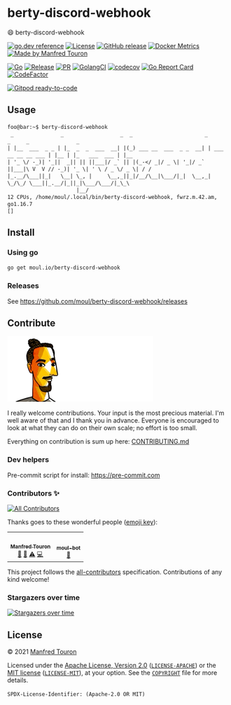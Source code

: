 # berty-discord-webhook

:smile: berty-discord-webhook

[![go.dev reference](https://img.shields.io/badge/go.dev-reference-007d9c?logo=go&logoColor=white)](https://pkg.go.dev/moul.io/berty-discord-webhook)
[![License](https://img.shields.io/badge/license-Apache--2.0%20%2F%20MIT-%2397ca00.svg)](https://github.com/moul/berty-discord-webhook/blob/main/COPYRIGHT)
[![GitHub release](https://img.shields.io/github/release/moul/berty-discord-webhook.svg)](https://github.com/moul/berty-discord-webhook/releases)
[![Docker Metrics](https://images.microbadger.com/badges/image/moul/berty-discord-webhook.svg)](https://microbadger.com/images/moul/berty-discord-webhook)
[![Made by Manfred Touron](https://img.shields.io/badge/made%20by-Manfred%20Touron-blue.svg?style=flat)](https://manfred.life/)

[![Go](https://github.com/moul/berty-discord-webhook/workflows/Go/badge.svg)](https://github.com/moul/berty-discord-webhook/actions?query=workflow%3AGo)
[![Release](https://github.com/moul/berty-discord-webhook/workflows/Release/badge.svg)](https://github.com/moul/berty-discord-webhook/actions?query=workflow%3ARelease)
[![PR](https://github.com/moul/berty-discord-webhook/workflows/PR/badge.svg)](https://github.com/moul/berty-discord-webhook/actions?query=workflow%3APR)
[![GolangCI](https://golangci.com/badges/github.com/moul/berty-discord-webhook.svg)](https://golangci.com/r/github.com/moul/berty-discord-webhook)
[![codecov](https://codecov.io/gh/moul/berty-discord-webhook/branch/main/graph/badge.svg)](https://codecov.io/gh/moul/berty-discord-webhook)
[![Go Report Card](https://goreportcard.com/badge/moul.io/berty-discord-webhook)](https://goreportcard.com/report/moul.io/berty-discord-webhook)
[![CodeFactor](https://www.codefactor.io/repository/github/moul/berty-discord-webhook/badge)](https://www.codefactor.io/repository/github/moul/berty-discord-webhook)

[![Gitpod ready-to-code](https://img.shields.io/badge/Gitpod-ready--to--code-blue?logo=gitpod)](https://gitpod.io/#https://github.com/moul/berty-discord-webhook)

## Usage

[embedmd]:# (.tmp/usage.txt console)
```console
foo@bar:~$ berty-discord-webhook
 _               _                  _  _                       _                    _     _               _
| |__  ___  _ _ | |_  _  _  ___  __| |(_) ___ __  ___  _ _  __| | ___ __ __ __ ___ | |__ | |_   ___  ___ | |__
| '_ \/ -_)| '_||  _|| || ||___|/ _` || |(_-</ _|/ _ \| '_|/ _` ||___|\ V  V // -_)| '_ \| ' \ / _ \/ _ \| / /
|_.__/\___||_|   \__| \_, |     \__,_||_|/__/\__|\___/|_|  \__,_|      \_/\_/ \___||_.__/|_||_|\___/\___/|_\_\
                      |__/
12 CPUs, /home/moul/.local/bin/berty-discord-webhook, fwrz.m.42.am, go1.16.7
[]
```

## Install

### Using go

```sh
go get moul.io/berty-discord-webhook
```

### Releases

See https://github.com/moul/berty-discord-webhook/releases

## Contribute

![Contribute <3](https://raw.githubusercontent.com/moul/moul/main/contribute.gif)

I really welcome contributions.
Your input is the most precious material.
I'm well aware of that and I thank you in advance.
Everyone is encouraged to look at what they can do on their own scale;
no effort is too small.

Everything on contribution is sum up here: [CONTRIBUTING.md](./.github/CONTRIBUTING.md)

### Dev helpers

Pre-commit script for install: https://pre-commit.com

### Contributors ✨

<!-- ALL-CONTRIBUTORS-BADGE:START - Do not remove or modify this section -->
[![All Contributors](https://img.shields.io/badge/all_contributors-2-orange.svg)](#contributors)
<!-- ALL-CONTRIBUTORS-BADGE:END -->

Thanks goes to these wonderful people ([emoji key](https://allcontributors.org/docs/en/emoji-key)):

<!-- ALL-CONTRIBUTORS-LIST:START - Do not remove or modify this section -->
<!-- prettier-ignore-start -->
<!-- markdownlint-disable -->
<table>
  <tr>
    <td align="center"><a href="http://manfred.life"><img src="https://avatars1.githubusercontent.com/u/94029?v=4" width="100px;" alt=""/><br /><sub><b>Manfred Touron</b></sub></a><br /><a href="#maintenance-moul" title="Maintenance">🚧</a> <a href="https://github.com/moul/berty-discord-webhook/commits?author=moul" title="Documentation">📖</a> <a href="https://github.com/moul/berty-discord-webhook/commits?author=moul" title="Tests">⚠️</a> <a href="https://github.com/moul/berty-discord-webhook/commits?author=moul" title="Code">💻</a></td>
    <td align="center"><a href="https://manfred.life/moul-bot"><img src="https://avatars1.githubusercontent.com/u/41326314?v=4" width="100px;" alt=""/><br /><sub><b>moul-bot</b></sub></a><br /><a href="#maintenance-moul-bot" title="Maintenance">🚧</a></td>
  </tr>
</table>

<!-- markdownlint-enable -->
<!-- prettier-ignore-end -->
<!-- ALL-CONTRIBUTORS-LIST:END -->

This project follows the [all-contributors](https://github.com/all-contributors/all-contributors)
specification. Contributions of any kind welcome!

### Stargazers over time

[![Stargazers over time](https://starchart.cc/moul/berty-discord-webhook.svg)](https://starchart.cc/moul/berty-discord-webhook)

## License

© 2021   [Manfred Touron](https://manfred.life)

Licensed under the [Apache License, Version 2.0](https://www.apache.org/licenses/LICENSE-2.0)
([`LICENSE-APACHE`](LICENSE-APACHE)) or the [MIT license](https://opensource.org/licenses/MIT)
([`LICENSE-MIT`](LICENSE-MIT)), at your option.
See the [`COPYRIGHT`](COPYRIGHT) file for more details.

`SPDX-License-Identifier: (Apache-2.0 OR MIT)`
